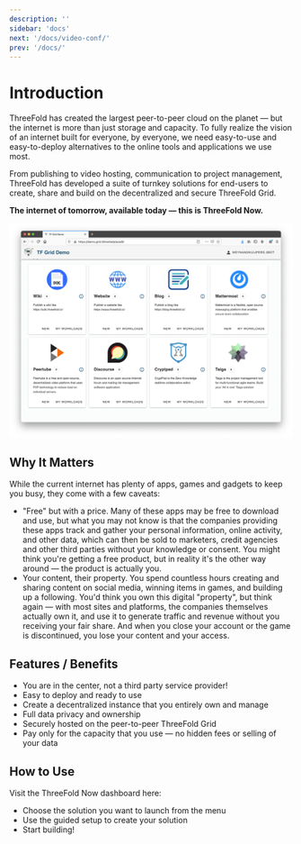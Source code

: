 ```yaml
---
description: ''
sidebar: 'docs'
next: '/docs/video-conf/'
prev: '/docs/'
---
```


# Introduction

ThreeFold has created the largest peer-to-peer cloud on the planet — but the internet is more than just storage and capacity. To fully realize the vision of an internet built for everyone, by everyone, we need easy-to-use and easy-to-deploy alternatives to the online tools and applications we use most. 

From publishing to video hosting, communication to project management, ThreeFold has developed a suite of turnkey solutions for end-users to create, share and build on the decentralized and secure ThreeFold Grid. 

**The internet of tomorrow, available today — this is ThreeFold Now.**  

![](./img/demo_site_overview.png)

## Why It Matters

While the current internet has plenty of apps, games and gadgets to keep you busy, they come with a few caveats: 

- "Free" but with a price. Many of these apps may be free to download and use, but what you may not know is that the companies providing these apps track and gather your personal information, online activity, and other data, which can then be sold to marketers, credit agencies and other third parties without your knowledge or consent. You might think you're getting a free product, but in reality it's the other way around — the product is actually you.
- Your content, their property. You spend countless hours creating and sharing content on social media, winning items in games, and building up a following. You'd think you own this digital "property", but think again — with most sites and platforms, the companies themselves actually own it, and use it to generate traffic and revenue without you receiving your fair share. And when you close your account or the game is discontinued, you lose your content and your access. 

## Features / Benefits

- You are in the center, not a third party service provider!
- Easy to deploy and ready to use 
- Create a decentralized instance that you entirely own and manage
- Full data privacy and ownership
- Securely hosted on the peer-to-peer ThreeFold Grid
- Pay only for the capacity that you use — no hidden fees or selling of your data


## How to Use 

Visit the ThreeFold Now dashboard here: 

- Choose the solution you want to launch from the menu
- Use the guided setup to create your solution
- Start building! 
